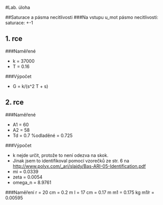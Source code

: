 #Lab. úloha

##Saturace a pásma necitlivosti
###Na vstupu u_mot
pásmo necitlivosti:
saturace: +-1


## 1. rce

###Naměřené
* k = 37000
* T = 0.16

###Výpočet
* G = k/(s^2 T + s)

## 2. rce

###Naměřené
* A1 = 60
* A2 = 58
* Td = 0.7 %odladěné = 0.725

###Výpočet

* k nejde určit, protože to není odezva na skok.
* Jinak jsem to identifikoval pomocí vzorečků ze str. 6 na http://www.polyx.com/_ari/slajdy/Bas-ARI-05-Identification.pdf
* mi = 0.0339
* zeta = 0.0054
* omega_n = 8.9761

###Naměření
r = 20 cm = 0.2 m
l = 17 cm = 0.17 m
m1 = 0.175 kg
m1*l*r = 0.00595
